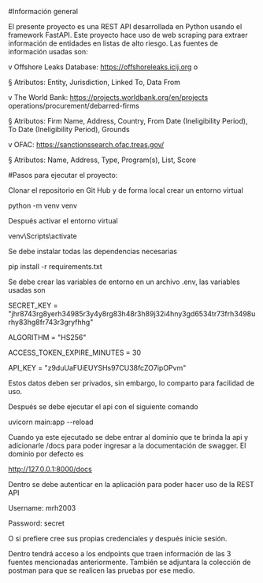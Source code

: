 #Información general

El presente proyecto es una REST API desarrollada en Python usando el framework FastAPI. Este proyecto hace uso de web scraping para extraer información de entidades en listas de alto riesgo. Las fuentes de información usadas son:

v	Offshore Leaks Database: https://offshoreleaks.icij.org o

§	Atributos: Entity, Jurisdiction, Linked To, Data From

v	The World Bank:  https://projects.worldbank.org/en/projects operations/procurement/debarred-firms

§	Atributos: Firm Name, Address, Country, From Date (Ineligibility Period), To Date (Ineligibility Period), Grounds

v	OFAC: https://sanctionssearch.ofac.treas.gov/

§	Atributos: Name, Address, Type, Program(s), List, Score

#Pasos para ejecutar el proyecto:

Clonar el repositorio en Git Hub y de forma local crear un entorno virtual

python -m venv venv

Después activar el entorno virtual

venv\Scripts\activate

Se debe instalar todas las dependencias necesarias

pip install -r requirements.txt

Se debe crear las variables de entorno en un archivo .env, las variables usadas son

SECRET\_KEY = "jhr8743rg8yerh34985r3y4y8rg83h48r3h89j32i4hny3gd6534tr73frh3498urhy83hg8fr743r3gryfhhg"

ALGORITHM = "HS256"

ACCESS\_TOKEN\_EXPIRE\_MINUTES = 30

API\_KEY = "z9duUaFUiEUYSHs97CU38fcZO7ipOPvm"

Estos datos deben ser privados, sin embargo, lo comparto para facilidad de uso.

Después se debe ejecutar el api con el siguiente comando

uvicorn main:app --reload

Cuando ya este ejecutado se debe entrar al dominio que te brinda la api y adicionarle /docs para poder ingresar a la documentación de swagger. El dominio por defecto es

http://127.0.0.1:8000/docs

Dentro se debe autenticar en la aplicación para poder hacer uso de la REST API

Username: mrh2003

Password: secret

O si prefiere cree sus propias credenciales y después inicie sesión.

Dentro tendrá acceso a los endpoints que traen información de las 3 fuentes mencionadas anteriormente.  También se adjuntara la colección de postman para que se realicen las pruebas por ese medio.
